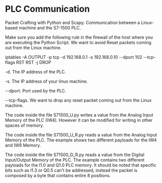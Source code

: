 # PLC Communication
Packet Crafting with Python and Scapy. Communication between a Linux-based machine and the S7-1500 PLC.

Make sure you add the following rule in the firewall of the host where you are executing the Python Script. We want to avoid Reset packets coming out from the Linux machine. 

iptables -A OUTPUT -p tcp -d 192.168.0.1 -s 192.168.0.10 --dport 102 --tcp-flags RST RST -j DROP

-d. The IP address of the PLC.

-s. The IP address of your linux machine.

--dport. Port used by the PLC.

--tcp-flags. We want to drop any reset packet coming out from the Linux machine. 


The code inside the file S71500_U.py writes a value from the Analog Input Memory of the PLC (IW4). However it can be modified for writing in other spaces of memory.

The code inside the file S71500_U_R.py reads a value from the Analog Input Memory of the PLC. The example shows two different payloads for the IW4 and IW6 Memory.

The code inside the file S71500_D_R.py reads a value from the Digital Input/Output Memory of the PLC. The example contains two different payloads for the I1.0 and Q1.0 PLC memory. It should be noted that specific bits such as I1.3 or Q0.5 can't be addressed, instead the packet is composed by a byte that contains entire 8 positions. 
